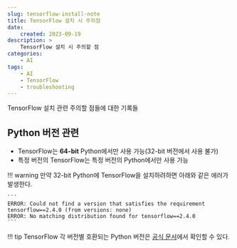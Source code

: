 ```yaml
---
slug: tensorflow-install-note
title: TensorFlow 설치 시 주의점
date:
    created: 2023-09-19
description: >
    TensorFlow 설치 시 주의할 점
categories:
    - AI
tags:
    - AI
    - TensorFlow
    - troubleshooting
---
```


TensorFlow 설치 관련 주의할 점들에 대한 기록들  

<!-- more -->

## Python 버전 관련

- TensorFlow는 **64-bit** Python에서만 사용 가능(32-bit 버전에서 사용 불가)
- 특정 버전의 TensorFlow는 특정 버전의 Python에서만 사용 가능

!!! warning
    만약 32-bit Python에 TensorFlow을 설치하려하면 아래와 같은 에러가 발생한다.  

    ```
    ERROR: Could not find a version that satisfies the requirement tensorflow==2.4.0 (from versions: none)
    ERROR: No matching distribution found for tensorflow==2.4.0
    ```

!!! tip
    TensorFlow 각 버전별 호환되는 Python 버전은 [공식 문서](https://www.tensorflow.org/install/source?#tested_build_configurations)에서 확인할 수 있다.  